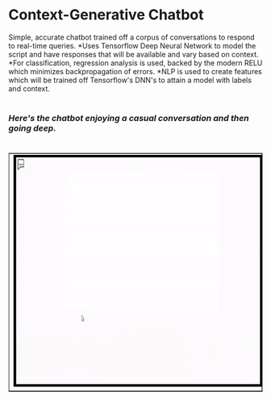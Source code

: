 # Context-Generative Chatbot
Simple, accurate chatbot trained off a corpus of conversations to respond to real-time queries. 
*Uses Tensorflow Deep Neural Network to model the script and have responses that will be available and vary based on context.
*For classification, regression analysis is used, backed by the modern RELU which minimizes backpropagation of errors.
*NLP is used to create features which will be trained off Tensorflow's DNN's to attain a model with labels and context. 
<br /><br /><h3><em>Here's the chatbot enjoying a casual conversation and then going deep.</em><h3>
<table  border="1" align="left"><tr><td><img style="border:5px solid black;" src="/demo.gif" width="820" height="450"></td></tr></table>
